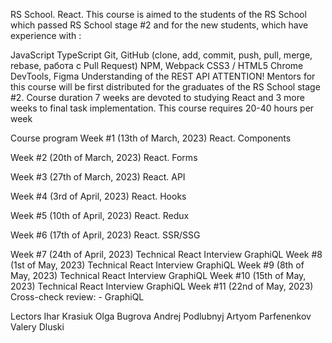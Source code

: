 RS School. React.
This course is aimed to the students of the RS School which passed RS School stage #2 and for the new students, which have experience with :

JavaScript
TypeScript
Git, GitHub (clone, add, commit, push, pull, merge, rebase, работа с Pull Request)
NPM, Webpack
CSS3 / HTML5
Chrome DevTools, Figma
Understanding of the REST API ATTENTION! Mentors for this course will be first distributed for the graduates of the RS School stage #2.
Course duration
7 weeks are devoted to studying React and 3 more weeks to final task implementation. This course requires 20-40 hours per week

Course program
Week #1 (13th of March, 2023)
React. Components

Week #2 (20th of March, 2023)
React. Forms

Week #3 (27th of March, 2023)
React. API

Week #4 (3rd of April, 2023)
React. Hooks

Week #5 (10th of April, 2023)
React. Redux

Week #6 (17th of April, 2023)
React. SSR/SSG

Week #7 (24th of April, 2023)
Technical React Interview
GraphiQL
Week #8 (1st of May, 2023)
Technical React Interview
GraphiQL
Week #9 (8th of May, 2023)
Technical React Interview
GraphiQL
Week #10 (15th of May, 2023)
Technical React Interview
GraphiQL
Week #11 (22nd of May, 2023)
Cross-check review: - GraphiQL

Lectors
Ihar Krasiuk
Olga Bugrova
Andrej Podlubnyj
Artyom Parfenenkov
Valery Dluski